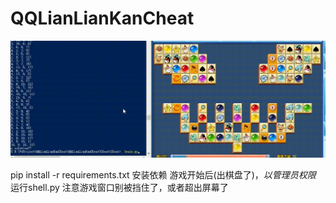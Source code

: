 # QQLianLianKanCheat
![demo](https://raw.githubusercontent.com/ZhangFengze/QQLianLianKanCheat/master/demo.gif "demo")


pip install -r requirements.txt 安装依赖
游戏开始后(出棋盘了)，*以管理员权限* 运行shell.py
注意游戏窗口别被挡住了，或者超出屏幕了  